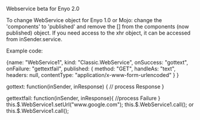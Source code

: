 Webservice beta for Enyo 2.0

To change WebService object for Enyo 1.0 or Mojo:  change the 'components' to 'published' and remove the [] from the components (now published) object.   If you need access to the xhr object, it can be accessed from inSender.service.


Example code:

{name: "WebService1", kind: "Classic.WebService",
  	onSuccess: "gottext",
		onFailure: "gettextfail",
		published: {
      method: "GET",
      handleAs: "text",
      headers: null,
      contentType: "application/x-www-form-urlencoded"
      } 
}

gottext: function(inSender, inResponse) {
// process Response
}

gettextfail: function(inSender, inResponse){
//process Failure
}
this.$.WebService1.setUrl("www.google.com");
this.$.WebService1.call();
or
this.$.WebService1.call(<parameters for your request>);

